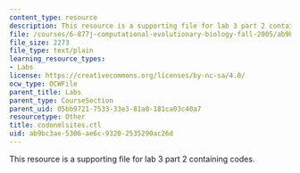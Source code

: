 ```yaml
---
content_type: resource
description: This resource is a supporting file for lab 3 part 2 containing codes.
file: /courses/6-877j-computational-evolutionary-biology-fall-2005/ab9bc3ae5306ae6c93202535290ac26d_codonmlsites.ctl
file_size: 2273
file_type: text/plain
learning_resource_types:
- Labs
license: https://creativecommons.org/licenses/by-nc-sa/4.0/
ocw_type: OCWFile
parent_title: Labs
parent_type: CourseSection
parent_uid: 05bb9721-7533-33e3-81a0-181ca03c40a7
resourcetype: Other
title: codonmlsites.ctl
uid: ab9bc3ae-5306-ae6c-9320-2535290ac26d
---
```

This resource is a supporting file for lab 3 part 2 containing codes.